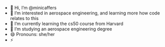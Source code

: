 - 👋 Hi, I’m @minicaffers
- 👀 I’m interested in aerospace engineering, and learning more how code relates to this
- 🌱 I’m currently learning the cs50 course from Harvard
- 💞️ I’m studying an aerospace engineering degree
- 😄 Pronouns: she/her
- ⚡ 

<!---
minicaffers/minicaffers is a ✨ special ✨ repository because its `README.md` (this file) appears on your GitHub profile.
You can click the Preview link to take a look at your changes.
--->
